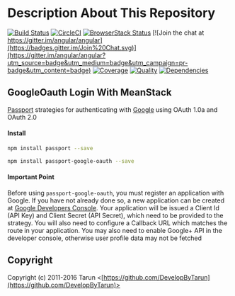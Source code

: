 # Description About This Repository

[![Build Status](https://travis-ci.org/angular/angular.svg?branch=master)](https://travis-ci.org/angular/angular)
[![CircleCI](https://circleci.com/gh/angular/angular/tree/master.svg?style=shield)](https://circleci.com/gh/angular/angular/tree/master)
[![BrowserStack Status](https://www.browserstack.com/automate/badge.svg?badge_key=LzF3RzBVVGt6VWE2S0hHaC9uYllOZz09LS1BVjNTclBKV0x4eVRlcjA4QVY1M0N3PT0=--eb4ce8c8dc2c1c5b2b5352d473ee12a73ac20e06)](https://www.browserstack.com/automate/public-build/LzF3RzBVVGt6VWE2S0hHaC9uYllOZz09LS1BVjNTclBKV0x4eVRlcjA4QVY1M0N3PT0=--eb4ce8c8dc2c1c5b2b5352d473ee12a73ac20e06)
[![Join the chat at https://gitter.im/angular/angular](https://badges.gitter.im/Join%20Chat.svg)](https://gitter.im/angular/angular?utm_source=badge&utm_medium=badge&utm_campaign=pr-badge&utm_content=badge)
[![Coverage](https://img.shields.io/coveralls/jaredhanson/passport-twitter.svg)](https://coveralls.io/r/jaredhanson/passport-twitter)
[![Quality](https://img.shields.io/codeclimate/github/jaredhanson/passport-twitter.svg?label=quality)](https://codeclimate.com/github/jaredhanson/passport-twitter)
[![Dependencies](https://img.shields.io/david/jaredhanson/passport-twitter.svg)](https://david-dm.org/jaredhanson/passport-twitter)

## GoogleOauth Login With MeanStack

[Passport](http://passportjs.org/) strategies for authenticating with [Google](http://www.google.com/)
using OAuth 1.0a and OAuth 2.0

#### Install

```bash
npm install passport --save
```
```bash
npm install passport-google-oauth --save
```

#### Important Point

Before using `passport-google-oauth`, you must register an application with Google.
If you have not already done so, a new application can be created at
[Google Developers Console](https://console.developers.google.com/). Your application
will be issued a Client Id (API Key) and Client Secret (API Secret), which
need to be provided to the strategy. You will also need to configure a Callback
URL which matches the route in your application. You may also need to enable Google+ API in the developer console, otherwise user profile data may not be fetched

## Copyright

Copyright (c) 2011-2016 Tarun <[https://github.com/DevelopByTarun](https://github.com/DevelopByTarun)>

